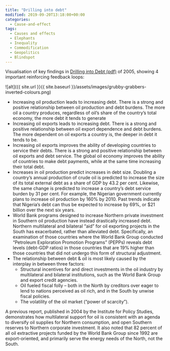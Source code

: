 ```yaml
---
title: "Drilling into debt"
modified: 2019-09-20T13:18:00+00:00
categories:
  - Cause-and-effect
tags:
  - Causes and effects
  - Elephants
  - Inequality
  - Commodification
  - Geopolitics
  - Blindspot
---
```


Visualisation of key findings in [Drilling into Debt (pdf)](https://www.irfannooruddin.org/uploads/3/0/9/6/30962817/drillingintodebt.pdf) of 2005, showing 4 important reinforcing feedback loops: 

![alt]({{ site.url }}{{ site.baseurl }}/assets/images/grubby-grabbers-inverted-colours.png)


* Increasing oil production leads to increasing debt. There is a strong and positive relationship between oil production and debt burdens. The more oil a country produces, regardless of oil’s share of the country’s total economy, the more debt it tends to generate
* Increasing oil exports leads to increasing debt. There is a strong and positive relationship between oil export dependence and debt burdens. The more dependent on oil exports a country is, the deeper in debt it tends to be.
* Increasing oil exports improves the ability of developing countries to service their debts. There is a strong and positive relationship between oil exports and debt service. The global oil economy improves the ability of countries to make debt payments, while at the same time increasing their total debt.
* Increases in oil production predict increases in debt size. Doubling a country’s annual production of crude oil is predicted to increase the size of its total external debt as a share of GDP by 43.2 per cent. Likewise, the same change is predicted to increase a country’s debt service burden by 31 per cent. For example, the Nigerian government currently plans to increase oil production by 160% by 2010. Past trends indicate that Nigeria’s debt can thus be expected to increase by 69%, or $21 billion over the next six years.
* World Bank programs designed to increase Northern private investment in Southern oil production have instead drastically increased debt. Northern multilateral and bilateral “aid” for oil exporting projects in the South has exacerbated, rather than alleviated debt. Specifically, an examination of those countries where the World Bank Group conducted “Petroleum Exploration Promotion Programs” (PEPPs) reveals debt levels (debt-GDP ratios) in those countries that are 19% higher than those countries that did not undergo this form of structural adjustment.
* The relationship between debt & oil is most likely caused by the interplay in between three factors:
    * Structural incentives for and direct investments in the oil industry by multilateral and bilateral institutions, such as the World Bank Group and export credit agencies.
    * Oil fueled fiscal folly – both in the North by creditors over eager to lend to nations perceived as oil rich, and in the South by unwise fiscal policies.
    * The volatility of the oil market (“power of scarcity”).

A previous report, published in 2004 by the Institute for Policy Studies, demonstrates how multilateral support for oil is consistent with an agenda to diversify oil supplies for Northern consumption, and open Southern reserves to Northern corporate investment. It also noted that 82 percent of all oil extractive projects funded by the World Bank Group since 1992 are export-oriented, and primarily serve the energy needs of the North, not the South. 




